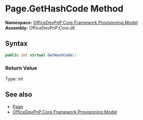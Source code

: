 # Page.GetHashCode Method  
  

**Namespace:** [OfficeDevPnP.Core.Framework.Provisioning.Model](OfficeDevPnP.Core.Framework.Provisioning.Model.md)  
**Assembly:** OfficeDevPnP.Core.dll  
## Syntax
```C#
public int virtual GetHashCode()
```
### Return Value
Type: int  

## See also
- [Page](OfficeDevPnP.Core.Framework.Provisioning.Model.Page.md) 
- [OfficeDevPnP.Core.Framework.Provisioning.Model](OfficeDevPnP.Core.Framework.Provisioning.Model.md) 
